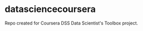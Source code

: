 datasciencecoursera
===================

Repo created for Coursera DSS Data Scientist's Toolbox project.
